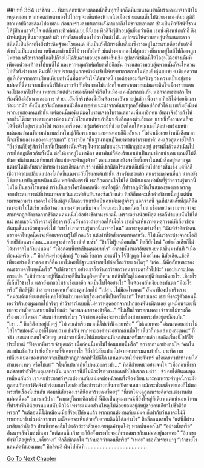 ##บทที่ 364 เงาซ้อน
…
หิมะนอกหน้าต่างตกหนักขึ้นทุกที เกล็ดหิมะขนาดเท่าเล็บร่วงลงมาจากฟ้าไม่หยุดหย่อน หากทอดสายตามองไปไกลๆ จะเห็นท้องฟ้าเหนือเมืองชายแดนเต็มไปด้วยเงาของหิมะ ภูติสีขาวเทาปลิวละล่องไปตามลม ก่อนจะร่วงลงมาเกาะหลังคาและกิ่งไม้ขาวสะอาดตา ช่างเป็นทิวทัศน์ที่ชวนให้รู้สึกหนาวจับใจ
แต่ก็เพราะทิวทัศน์แบบนี้นี่เอง ทิลลีจึงรู้สึกอบอุ่นยิ่งกว่าเดิม
เธอนั่งพิงพนักเก้าอี้ ดึงผ้าห่มนุ่มๆ ขึ้นมาคลุมครึ่งตัว เท้าทั้งสองยื่นลงไปวางในถังไฟ...อุปกรณ์ให้ความอบอุ่นที่แสนสะดวกชนิดนี้เป็นอีกหนึ่งสิ่งประดิษฐ์ของโรแลนด์ มันเป็นถังไม้ทรงสี่เหลี่ยมซึ่งวางอยู่ในระนาบเดียวกับเก้าอี้ ด้านในเป็นเตาถ่าน เหนือเตาถ่านมีซี่ไม้วางทับอีกที มันต่างจากกองไฟสุกสว่างที่หากอยู่ใกล้ไปก็อาจถูกไฟลวก หรือหากอยู่ไกลไปก็จะไม่ได้รับความอบอุ่นอย่างสิ้นเชิง อุปกรณ์ชนิดนี้ให้ไออุ่นได้อย่างเต็มที่เพียงแค่วางเท้าลงไปบนซี่ไม้ และหากคลุมผ้าห่มทับลงไปอีกชั้น กระแสความอบอุ่นพวกนั้นก็จะไหลวนไปทั่วทั้งร่างกาย
หิมะที่โปรยปรายอยู่นอกหน้าต่างขับให้บรรยากาศภายในห้องยิ่งอุ่นสบาย คงมีแค่ความสุขที่เกิดจากการเปรียบเทียบเท่านั้นที่ตราตรึงใจได้ขนาดนี้
เธอต้องยอมรับจริงๆ ว่า ความเป็นอยู่ของแม่มดที่นี่ต่างจากเมื่อหนึ่งปีก่อนราวฟ้ากับดิน เธอไม่แปลกใจเลยหากพวกแม่มดจะติดใจเมืองชายแดนจนไม่อยากไปไหน เพราะแม้แต่ตัวเธอเองก็พอใจชีวิตในเมืองแห่งนี้มากเช่นกัน
นอกจากเธอแล้ว ในห้องนี้ยังมีอันนาและอกาธาด้วย...อันที่จริงห้องนี้เป็นห้องของอันนาอยู่แล้ว เนื่องจากทิลลีไม่ค่อยมีเวลาว่างมากนัก ดังนั้นเธอจึงมักหอบหนังสือมาขอคำแนะนำจากอันนาทุกครั้งที่พอปลีกตัวได้ แรกเริ่มยังมีแค่พวกเธอสองคนเท่านั้น แต่ตอนนี้พอมีแม่มดโบราณจากโบราณสถานเพิ่มมาอีกคน อันนาจึงย้ายถังไฟจากริมโต๊ะมาวางตรงกลางห้อง แล้วให้โรแลนด์หาเก้าอี้มาเพิ่มอีกสองตัวเสียเลย แบบนี้ทั้งสามคนก็จะได้นั่งอังไออุ่นรอบถังไฟ พลางถกเรื่องความรู้มหัศจรรย์ที่ช่วยเปิดโลกให้พวกเธอได้อย่างพร้อมหน้า
แน่นอนว่าคนที่ถามคำถามส่วนใหญ่ก็คือพวกเธอ และคนตอบก็คืออันนา
“ไม่น่าเชื่อเลยว่าหนังสือพวกนี้จะเป็นผลงานของคนธรรมดา” อกาธาปิด ‘พื้นฐานทฤษฎีวิทยาศาสตร์ธรรมชาติ’ ลงแล้วสูดหายใจลึก “ยิ่งอ่านก็ยิ่งรู้สึกว่าโลกนี้เป็นอย่างนั้นจริงๆ ในความสับสนวุ่นวายมีกฎซ่อนอยู่ สรรพสิ่งล้วนดำเนินไปภายใต้กฎเดียวกันทั้งนั้น ต่อให้เขาอยู่ในทาคิลา สมาพันธ์ก็ต้องรับเขาเข้าเป็นสมาชิกแน่นอน แถมดีไม่ดียังอาจมีตำแหน่งเทียบเท่ากับแม่มดระดับสูงด้วย”
ตอนแรกเธอยังสงสัยเนื้อหาในหนังสืออยู่หลายจุด แต่พอได้ฟังอันนาอธิบายอย่างละเอียดมากเข้า ท่าทีที่เธอมีต่อโรแลนด์ก็เปลี่ยนไปอย่างสิ้นเชิง
แต่ทิลลีเชื่อว่าความเปลี่ยนแปลงนี้เกิดขึ้นเฉพาะกับโรแลนด์เท่านั้น สำหรับเธอแล้ว คนธรรมดาคนอื่นๆ น่าจะยังโง่เขลาเบาปัญญาเหมือนเดิม
พอคิดถึงตรงนี้ เธอก็อดถอนใจไม่ได้ มีเพียงเธอเท่านั้นที่รู้ว่าความรู้พวกนี้ไม่ได้เป็นของโรแลนด์ ทว่าเป็นของใครอีกคนหนึ่ง คนที่อยู่ดีๆ ก็ปรากฏตัวขึ้นในสมองของเขา
หากดูจากประสบการณ์ที่ผ่านมาหลายวันและคำยืนยันของซิลเวียแล้ว ทิลลีก็พอจะเชื่อคำอธิบายนี้อยู่ แต่นั่นหมายความว่า เธอจะไม่มีวันพิสูจน์ได้เลยว่าเขายังเป็นคนเดิมอยู่จริงๆ นอกจากนี้ จุดที่น่าสงสัยที่สุดก็คือ เขาจะจำไม่ได้เชียวหรือว่าความทรงจำพวกนี้มาจากไหนและเป็นของใคร ไม่น่าเชื่อเลยว่าความทรงจำจะสามารถถูกตัดขาดจากชีวิตคนคนหนึ่งได้อย่างชัดเจนขนาดนี้ เพราะอย่างน้อยที่สุด เธอก็ทำแบบนั้นไม่ได้แน่ หากเธอนึกถึงความรู้ที่อาจารย์ในวังหลวงถ่ายทอดให้เมื่อไร เธอก็จะเห็นภาพเหตุการณ์ที่เกี่ยวข้องกันผุดขึ้นมาด้วยทุกครั้งไป
“เขาไปเอาความรู้พวกนี้มาจากไหน” อกาธาพูดอย่างทึ่งๆ “เดิมทีข้าคิดว่าคนธรรมดาในยุคนี้คงจะพัฒนาความรู้ไปไกลแล้ว แต่เท่าที่ข้าสังเกตมาหลายวัน ก็ไม่เห็นว่าจะต่างจากเมื่อสี่ร้อยปีก่อนตรงไหน...แถมดูจะล้าหลังกว่าด้วยซ้ำ”
“ข้าก็ไม่รู้เหมือนกัน” ทิลลียักไหล่ “อย่างไรเสียก็ไม่ได้มาจากในวังแน่นอน”
“เมื่อก่อนนี้เขาเป็นคนอย่างไร”
คำถามนี้ทำเอาอันนาเงยหน้าขึ้นมาทันที
“เมื่อก่อนน่ะหรือ...” ทิลลีพึมพำอยู่สักครู่ “อวดดี ขี้ขลาด เอาแต่ใจ ไร้ปัญญา ไม่เอาไหน นิสัยเสีย...ข้อดีเพียงอย่างเดียวของเขาก็คือ เขาไม่เคยใช้ฐานะเจ้าชายไปก่อเรื่องร้ายแรงใดๆ”
“เอ่อ...นี่คือลักษณะของคนธรรมดาในยุคนี้หรือ”
“เปล่าหรอก อย่างเขาถือว่าเลวร้ายกว่าคนธรรมดาทั่วไปน่ะ” เธอบ่นกระปอดกระแปด “แม้ว่าพอมาอยู่ที่นี่แล้วจะดีขึ้นผิดหูผิดตาก็ตาม แต่ข้าก็ยังดูไม่ออกอยู่ดีว่าเขาคิดอะไร...มีอะไรก็เก็บไว้ข้างใน แล้วยังมาขอให้ข้าเชื่อเขาอีก จะเป็นไปได้อย่างไร”
ในห้องพลันเงียบลงทันตา
“มีอะไรหรือ” ทิลลีรู้สึกว่าสายตาของคนทั้งสองดูแปลกไป
“เปล่า...ไม่มีอะไรเพคะ” อันนาป้องปากหัวเราะ “หม่อมฉันเพียงแต่เพิ่งเคยได้ยินฝ่าบาทตรัสเรื่องพวกนี้เป็นครั้งแรก”
ให้ตายเถอะ เธอเพิ่งจะรู้ตัวตอนนี้เองว่าตัวเองพูดมากไปจริงๆ คำวิจารณ์แบบนี้ไม่ควรหลุดออกจากปากของพันธมิตรเลย ดูเหมือนระยะนี้เธอจะทำตัวตามสบายเกินไปแล้ว “ความหมายของข้าคือ...”
“ไม่เป็นไรหรอกเพคะ เจ้าชายไม่ทรงถือเรื่องพวกนี้หรอก” อันนาส่ายหน้ายิ้มๆ “เจ้าชายเองก็คงจะทรงมีเรื่องลำบากพระทัยอยู่เหมือนกัน”
“เขา...” ทิลลีลังเลอยู่สักครู่ “ไม่เคยเล่าเรื่องพวกนี้ให้เจ้าฟังเลยหรือ”
“ไม่เคยเพคะ” อันนาตอบอย่างไม่ใส่ใจ“หม่อมฉันเองก็ไม่เคยถามเช่นกัน หากพระองค์ทรงอยากเล่าเมื่อไร เดี๋ยวก็ทรงเล่าเองล่ะเพคะ”
ก็จริง เธอแอบถอนใจเงียบๆ เขาน่าจะเปลี่ยนไปตั้งแต่ตอนที่เจออันนาครั้งแรกแล้ว เธอคิดเรื่องนี้ไปก็ไร้ประโยชน์
“ฟังจากที่พวกเจ้าพูดแล้ว เมื่อก่อนนี้เขาไม่ใช่คนแบบนี้หรือ” อกาธาถามอย่างสนใจ “คนในสถาบันเชื่อกันว่า ยิ่งเป็นคนที่พิเศษเท่าไร ก็ยิ่งมีนิสัยแปลกไปจากคนธรรมดาเท่านั้น บางทีความเปลี่ยนแปลงของเขาอาจจะเป็นปรากฏการณ์ทั่วไปก็ได้ เขาเคยหอนใส่พระจันทร์ หรือเคยทำท่าทำทางใส่กำแพงนานๆ หรือไม่เล่า”
“นั่นก็แปลกเกินไปหน่อยกระมัง...” ทิลลีส่ายหน้าอย่างจนใจ “เมื่อก่อนนี้เขาแค่ชอบทำตัวไร้เหตุผลเท่านั้น นอกจากนี้ก็ไม่มีอะไรต่างจากคนทั่วไปหรอก แต่ว่า...ข้าเคยได้ยินคนพูดเหมือนกันว่า เขาเคยประกาศว่าจะแต่งงานกับแม่มดต่อหน้าคนทั้งห้องเรียน และคงเพราะคำพูดนี้กระมัง กูลอนกับทอว์ฟิคจึงมักรังแกเขาโดยอ้างเรื่องชำระล้างกลิ่นอายปีศาจเสมอ แม้กระทั่งเสด็จพ่อเองก็ไม่พอพระทัยเรื่องนี้เช่นกัน ต่อมานิสัยของเขาก็ยิ่งเลวร้ายลงเรื่อยๆ”
“นี่เขาโดนดูถูกเพราะคิดจะแต่งงานกับแม่มดนี่นะ” อกาธาเบ้ปาก “หากอยู่ในทาคิลาล่ะก็ นี่ถือเป็นอุดมการณ์ที่ยิ่งใหญ่ทีเดียว แต่แน่นอนว่าคนที่ทำสำเร็จมีน้อยจนแทบนับนิ้วได้ เพราะแม่มดส่วนใหญ่ไม่ค่อยยอมอยู่กับผู้ชายคนเดียวไปชั่วชีวิตหรอก”
“แต่ตอนนี้ไม่เหมือนเมื่อสี่ร้อยปีก่อนแล้ว หากเขาแต่งงานกับแม่มด ก็เท่ากับว่าเขาจะไม่มีทายาทมารับช่วงต่อจากเขา เสด็จพ่อจะเห็นด้วยกับความคิดนี้ได้อย่างไร” ทิลลีถอนหายใจ “แต่นี่ก็ผ่านมาสิบกว่าปีแล้ว ป่านนี้เขาคงลืมไปแล้วล่ะว่าตัวเองเคยพูดคำพูดโง่ๆ พวกนั้นออกไป”
“อย่างนั้นหรือ” อันนาพลันโพล่งขึ้นมา “แต่ตอนนี้ เจ้าชายก็ยังตั้งพระทัยจะอภิเษกสมรสกับแม่มดอยู่นะเพคะ”
“อ้อ เขายังจำได้อยู่หรือ...เดี๋ยวนะ” ทิลลีเบิกตาโต “เจ้าบอกว่าตอนนี้หรือ”
“เพคะ” เธอหัวเราะเบาๆ “เจ้าชายโรแลนด์ตรัสเองเพคะ”
ทิลลีตะลึงงันไปทันที
........................................




[Go To Next Chapter]( ./277.md)